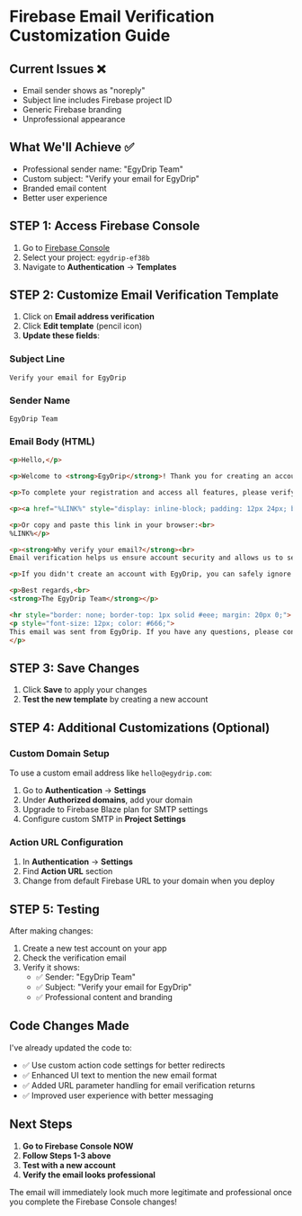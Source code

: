 # Firebase Email Verification Customization Guide

## Current Issues ❌
- Email sender shows as "noreply" 
- Subject line includes Firebase project ID
- Generic Firebase branding
- Unprofessional appearance

## What We'll Achieve ✅
- Professional sender name: "EgyDrip Team"
- Custom subject: "Verify your email for EgyDrip"
- Branded email content
- Better user experience

## STEP 1: Access Firebase Console
1. Go to [Firebase Console](https://console.firebase.google.com)
2. Select your project: `egydrip-ef38b`
3. Navigate to **Authentication** → **Templates**

## STEP 2: Customize Email Verification Template
1. Click on **Email address verification**
2. Click **Edit template** (pencil icon)
3. **Update these fields**:

### Subject Line
```
Verify your email for EgyDrip
```

### Sender Name
```
EgyDrip Team
```

### Email Body (HTML)
```html
<p>Hello,</p>

<p>Welcome to <strong>EgyDrip</strong>! Thank you for creating an account with us.</p>

<p>To complete your registration and access all features, please verify your email address by clicking the button below:</p>

<p><a href="%LINK%" style="display: inline-block; padding: 12px 24px; background-color: #000; color: white; text-decoration: none; border-radius: 6px; font-weight: bold;">Verify My Email</a></p>

<p>Or copy and paste this link in your browser:<br>
%LINK%</p>

<p><strong>Why verify your email?</strong><br>
Email verification helps us ensure account security and allows us to send you important updates about your brand registration.</p>

<p>If you didn't create an account with EgyDrip, you can safely ignore this email.</p>

<p>Best regards,<br>
<strong>The EgyDrip Team</strong></p>

<hr style="border: none; border-top: 1px solid #eee; margin: 20px 0;">
<p style="font-size: 12px; color: #666;">
This email was sent from EgyDrip. If you have any questions, please contact our support team.
</p>
```

## STEP 3: Save Changes
1. Click **Save** to apply your changes
2. **Test the new template** by creating a new account

## STEP 4: Additional Customizations (Optional)

### Custom Domain Setup
To use a custom email address like `hello@egydrip.com`:

1. Go to **Authentication** → **Settings**
2. Under **Authorized domains**, add your domain
3. Upgrade to Firebase Blaze plan for SMTP settings
4. Configure custom SMTP in **Project Settings**

### Action URL Configuration
1. In **Authentication** → **Settings**
2. Find **Action URL** section
3. Change from default Firebase URL to your domain when you deploy

## STEP 5: Testing
After making changes:
1. Create a new test account on your app
2. Check the verification email
3. Verify it shows:
   - ✅ Sender: "EgyDrip Team"
   - ✅ Subject: "Verify your email for EgyDrip"
   - ✅ Professional content and branding

## Code Changes Made
I've already updated the code to:
- ✅ Use custom action code settings for better redirects
- ✅ Enhanced UI text to mention the new email format
- ✅ Added URL parameter handling for email verification returns
- ✅ Improved user experience with better messaging

## Next Steps
1. **Go to Firebase Console NOW**
2. **Follow Steps 1-3 above**
3. **Test with a new account**
4. **Verify the email looks professional**

The email will immediately look much more legitimate and professional once you complete the Firebase Console changes!
